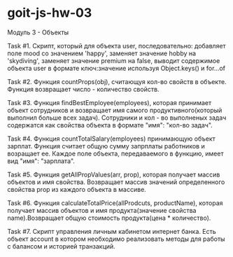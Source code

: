 # goit-js-hw-03

Модуль 3 - Объекты

Task #1. Скрипт, который для объекта user, последовательно: добавляет поле mood
со значением 'happy', заменяет значение hobby на 'skydiving', заменяет значение
premium на false, выводит содержимое объекта user в формате ключ:значение
используя Object.keys() и for...of

Task #2. Функция countProps(obj), считающуя кол-во свойств в объекте. Функция
возвращает число - количество свойств.

Task #3. Функция findBestEmployee(employees), которая принимает объект
сотрудников и возвращает имя самого продуктивного(который выполнил больше всех
задач). Сотрудники и кол - во выполненых задач содержатся как свойства объекта в
формате "имя": "кол-во задач".

Task #4. Функция countTotalSalary(employees) принимающую объект зарплат. Функция
считает общую сумму запрплаты работников и возращает ее. Каждое поле объекта,
передаваемого в функцию, имеет вид "имя": "зарплата".

Task #5. Функция getAllPropValues(arr, prop), которая получает массив объектов и
имя свойства. Возвращает массив значений определенного свойства prop из каждого
объекта в массиве.

Task #6. Функция calculateTotalPrice(allProdcuts, productName), которая получает
массив объектов и имя продукта(значение свойства name).Возвращает общую
стоимость продукта(цена \* количество).

Task #7. Скрипт управления личным кабинетом интернет банка. Есть объект account
в котором необходимо реализовать методы для работы с балансом и историей
транзакций.
